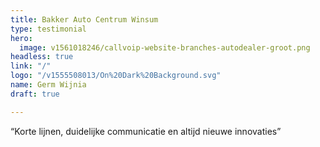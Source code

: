 ```yaml
---
title: Bakker Auto Centrum Winsum
type: testimonial
hero:
  image: v1561018246/callvoip-website-branches-autodealer-groot.png
headless: true
link: "/"
logo: "/v1555508013/On%20Dark%20Background.svg"
name: Germ Wijnia
draft: true

---
```

“Korte lijnen, duidelijke communicatie en altijd nieuwe innovaties”